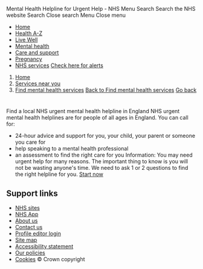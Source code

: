 
Mental Health Helpline for Urgent Help - NHS
Menu
Search
Search the NHS website
Search
Close search
Menu
Close menu
* [Home](/)
* [Health A-Z](/conditions/)
* [Live Well](/live-well/)
* [Mental health](/mental-health/)
* [Care and support](/conditions/social-care-and-support-guide/)
* [Pregnancy](/pregnancy/)
* [NHS services](/nhs-services/)
[Check here for alerts](http://www.nhs.uk/pages/NoJsAandE.aspx)
1. [Home](/)
2. [Services near you](/service-search)
3. [Find mental health services](/service-search/mental-health)
[Back to Find mental health services](/service-search/mental-health) 
[Go back](javascript:history.back()) 
# 
 Find a local NHS urgent mental health helpline in England
NHS urgent mental health helplines are for people of all ages in England.
You can call for:
* 24-hour advice and support for you, your child, your parent or someone you care for
* help speaking to a mental health professional
* an assessment to find the right care for you
Information: 
 You may need urgent help for many reasons. 
 The important thing to know is you will not be wasting anyone's time. 
We need to ask 1 or 2 questions to find the right helpline for you.
[Start now](/service-search/mental-health/find-an-urgent-mental-health-helpline/location) 
## Support links
* [NHS sites](/nhs-sites/)
* [NHS App](/nhs-app/)
* [About us](/about-us/)
* [Contact us](/contact-us/)
* [Profile editor login](/personalisation/login.aspx)
* [Site map](/about-us/site-map/)
* [Accessibility statement](/accessibility-statement/)
* [Our policies](/our-policies/)
* [Cookies](/our-policies/cookies-policy/)
© Crown copyright
